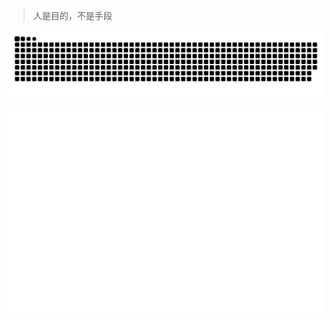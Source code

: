 > 人是目的，不是手段

![my snake](https://github.com/hemengke1997/hemengke1997/blob/output/github-snake.svg)

![Metrics](/iso_calendar.svg)

<!-- [![Anurag's GitHub stats](https://github-readme-stats.vercel.app/api?username=hemengke1997&show_icons=true&include_all_commits=true)](https://github-readme-stats.vercel.app/api?username=hemengke1997&show_icons=true&include_all_commits=true) -->



<!-- [![Top Langs](https://github-readme-stats.vercel.app/api/top-langs/?username=hemengke1997&layout=compact)](https://github.com/anuraghazra/github-readme-stats) -->
